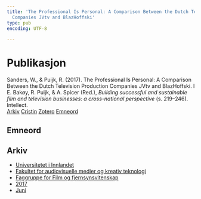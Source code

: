 ```yaml
---
title: 'The Professional Is Personal: A Comparison Between the Dutch Television Production
  Companies JVtv and BlazHoffski'
type: pub
encoding: UTF-8

---
```

<h1>Publikasjon</h1>
<article id="csl-bib-container-HNXIPC6V" class="csl-bib-container">
  <div class="csl-bib-body"> <div class="csl-entry">Sanders, W., &#38; Puijk, R. (2017). The Professional Is Personal: A Comparison Between the Dutch Television Production Companies JVtv and BlazHoffski. I E. Bakøy, R. Puijk, &#38; A. Spicer (Red.), <i>Building successful and sustainable film and television businesses: a cross-national perspective</i> (s. 219–246). Intellect.</div> </div>
  <div class="csl-bib-buttons">
    <a href="#taxonomy-article-HNXIPC6V" alt="archive" class="csl-bib-button">Arkiv</a>
    <a href="https://app.cristin.no/results/show.jsf?id=1478983" alt="Cristin" class="csl-bib-button">Cristin</a>
    <a href="http://zotero.org/groups/5881554/items/HNXIPC6V" alt="Zotero" class="csl-bib-button">Zotero</a>
    <a href="#keywords-article-HNXIPC6V" alt="keywords" class="csl-bib-button">Emneord</a>
  </div>
  <div id="csl-bib-meta-container-HNXIPC6V"></div>
</article>
<div id="csl-bib-meta-HNXIPC6V" class="csl-bib-meta">
  <article id="keywords-article-HNXIPC6V" class="keywords-article">
    <h1>Emneord</h1>
    
  </article>
  <article id="taxonomy-article-HNXIPC6V" class="taxonomy-article">
    <h1>Arkiv</h1>
    <ul>
      <li><a href="{{< params subfolder >}}nn/archive/?key=3DCRN523">Universitetet i Innlandet</a></li>
      <li><a href="{{< params subfolder >}}nn/archive/?key=8XUDF4FD">Fakultet for audiovisuelle medier og kreativ teknologi</a></li>
      <li><a href="{{< params subfolder >}}nn/archive/?key=GP9PM6PG">Faggruppe for Film og fjernsynsvitenskap</a></li>
      <li><a href="{{< params subfolder >}}nn/archive/?key=FUSJD299">2017</a></li>
      <li><a href="{{< params subfolder >}}nn/archive/?key=G34NANYM">Juni</a></li>
    </ul>
  </article>
</div>
